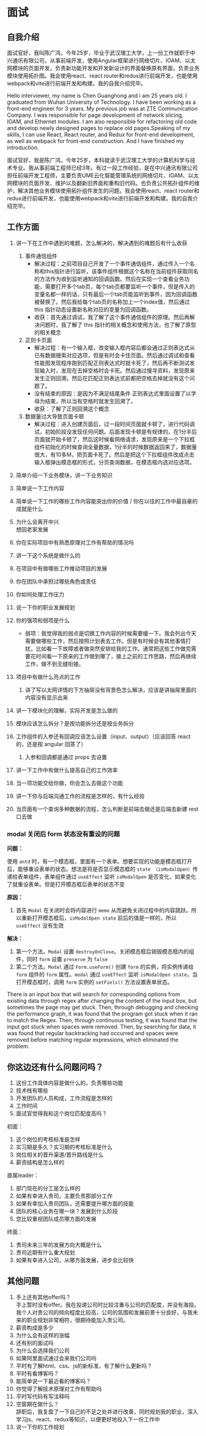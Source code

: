 # 面试

## 自我介绍

面试官好，我叫陈广鸿，今年25岁，毕业于武汉理工大学，上一份工作就职于中兴通讯有限公司，从事前端开发，使用Angular框架进行网络切片、IOAM、以太网模块的页面开发，负责新功能开发和开发新设计的界面替换原有界面，负责业务模块使用拓扑图。我会使用react、react router和redux进行前端开发，也能使用webpack和vite进行前端开发和构建。我的自我介绍完毕。

Hello interviewer, my name is Chen Guanghong and i am 25 years old. I graduated from Wuhan University of Technology. I have been working as a front-end engineer for 3 years. My previous job was at ZTE Communication Company. I was responsible for page development of network slicing, IOAM, and Ethernet modules. I am also responsible for refactoring old code and develop newly designed pages to replace old pages.Speaking of my skills, I can use React, React router, and Redux for front-end development, as well as webpack for front-end construction. And I have finished my introduction.

面试官好，我是陈广鸿，今年25岁，本科就读于武汉理工大学的计算机科学与技术专业。我从事前端工程师已经3年。有过一段工作经验，是在中兴通讯有限公司担任前端开发工程师，主要负责UME云化智能管理系统的网络切片、IOAM、以太网模块的页面开发、维护以及翻新旧界面和重构旧代码。也负责公共拓扑组件的维护，解决其他业务模块使用拓扑组件发生的问题。我会使用react、react router和redux进行前端开发，也能使用webpack和vite进行前端开发和构建。我的自我介绍完毕。

## 工作方面

1. 讲一下在工作中遇到的难题，怎么解决的，解决遇到的难题后有什么收获
    1. 事件通信组件  
       * 解决过程：之前项目自己开发了一个事件通信组件，通过传入一个名称和this指针进行监听，该事件组件根据这个名称在当前组件获取同名的方法作为收到监听通知的回调函数。然后在实现一个查看业务功能，需要打开多个tab页，每个tab页都要监听一个事件，但是传入的变量名都一样的话，只有最后一个tab页能监听到事件，因为回调函数被替换了。然后我给每个tab页的名称加上一个index值，然后通过 this 指针动态设置新名称对应的变量为回调函数。
       * 收获：首先通过调试，我了解了这个事件通信组件的原理。然后再解决问题时，我了解了 this 指针的相关概念和使用方法，也了解了原型的相关概念
    2. 正则卡页面  
       * 解决过程：有一个输入框，改变输入框内容后都会通过正则表达式从已有数据搜索对应选项，但是有时会卡住页面。然后通过调试和查看性能图发现程序跑到匹配正则表达式时就卡死了，然后再不断测试发现输入时，发现在去掉空格时会卡死。然后通过搜寻资料，发现原来发生正则回溯，然后在匹配正则表达式前都把空格去掉就没有这个问题了。
       * 没有结束的原因：是因为不满足结尾条件 正则表达式里面设置了以字母为结束，所以当有空格时就发生回溯了。
       * 收获：了解了正则回溯这个概念
    3. 数据量过大导致页面卡顿
       * 解决过程：进入创建页面后，过一段时间页面就卡顿了，进行代码调试，初始阶段没发现任何问题。后面发现卡顿是有规律的，在1分半后页面就开始卡顿了，然后这时候看网络请求，发现原来是一个下拉框组件初始化的时候查询全量数据，1分半的时候数据返回来了，数据量很大，有10多M，把页面卡死了。然后是把这个下拉框组件改成点击输入框弹出模态框的形式，分页查询数据，在模态框内选对应选项。

2. 简单介绍一下业务模块，讲一下业务知识

3. 简单说一下工作内容

4. 简单说一下工作的哪些工作内容能突出你的价值 / 你在以往的工作中最自豪的成就是什么

5. 为什么会离开中兴  
   想回老家发展

6. 你在实际项目中有熟悉原理对工作有帮助的情况吗

7. 讲一下这个系统是做什么的

8. 在项目中有做哪些工作推动项目的发展

9. 你在团队中承担过哪些角色或责任

10. 你如何处理工作压力
11. 说一下你的职业发展规划
12. 你的强项和弱项是什么
    * 弱项：我觉得我的弱点是切换工作内容的时候需要缓一下。我会列出今天需要做哪些工作，然后按照计划表去工作。但是有时候会有其他事情打扰，比如看一下故障或者做突然安排给我的工作。通常把这些工作做完需要花时间看一下原来的工作做到哪了，接上之前的工作思路，然后再继续工作，做不到无缝衔接。
13. 项目中有做什么亮点的工作
    1. 讲了写以太网详情的下方抽屉没有背景色怎么解决，应该是讲抽屉里面的内容没有显示出来
14. 讲一下模块化的理解，实际开发是怎么做的
15. 模块应该怎么拆分？是按功能拆分还是按业务拆分
16. 工作组件的入参还有回调应该怎么设置（input、output）（应该回答 react 的，还是按 angular 回答了）
    1. 入参和回调都是通过 props 去设置
17. 讲一下工作中有做什么提高自己的工作效率
18. 当一项功能交给你做，你会怎么去做这个功能
19. 讲一下你与后端沟通工作的流程是怎样的，有什么经验
20. 当页面有一个查询多种数据的流程，怎么判断是前端去做还是后端去新建 rest 口去做

### modal 关闭后 form 状态没有重设的问题

**问题：**

使用 `antd` 时，有一个模态框，里面有一个表单。想要实现的功能是模态框打开后，能够重设表单的状态。想法是将是否显示模态框的 `state （isModalOpen）`传递给表单组件，表单组件通过 `useEffect` 监听 `isModalOpen` 是否变化，如果变化了就重设表单。但是打开模态框后表单的状态不变

**原因：**  

1. 首先 `Modal` 在关闭时会将内容进行 `memo` 从而避免关闭过程中的内容跳跃。所以重新打开模态框后，`isModalOpen state` 前后的值是一样的，所以 `useEffect` 没有生效

**解决：**

1. 第一个方法。`Modal` 设置 `destroyOnClose`。关闭模态框后销毁模态框内的组件，同时 `form` 设置 `preserve` 为 `false`
2. 第二个方法。`Modal` 通过 `Form.useForm()` 创建 `form` 的实例，将实例传递给 `form` 组件的 `form` 属性。`modal` 通过 `useEffect` 监听 `isModalOpen state`，当打开模态框时，调用 `form` 实例的 `setFiels()` 方法设置表单状态。

There is an input box that will search for corresponding options from existing data through regex after changing the content of the input box, but sometimes the page may get stuck. Then, through debugging and checking the performance graph, it was found that the program got stuck when it ran to match the Regex. Then, through continuous testing, it was found that the input got stuck when spaces were removed. Then, by searching for data, it was found that regular backtracking had occurred and spaces were removed before matching regular expressions, which eliminated the problem.

## 你这边还有什么问题问吗？

1. 这份工作具体内容是做什么的，负责哪些功能
2. 技术栈有哪些
3. 开发团队的人员构成，工作流程是怎样的
4. 工作时间
5. 面试官觉得我和这个岗位匹配度高吗？

初面：

1. 这个岗位的考核标准是怎样
2. 实习期是多久？实习期的考核标准是什么
3. 岗位相关的晋升渠道/晋升路线是什么
4. 薪资结构是怎么样的

直属leader：

1. 部门现在的分工是怎么样的
2. 如果有幸进入贵司，主要负责那部分工作
3. 如果有幸加入贵司团队，还需要提升哪方面的技能
4. 团队的核心业务在哪一块？发展到什么阶段
5. 您比较重视团队成员哪方面的发展

终面：

1. 贵司未来三年的发展方向大概是什么
2. 贵司近期有什么重大规划
3. 如果有幸进入公司，从哪方面发展，进步会比较快

## 其他问题

1. 手上还有其他offer吗？  
   手上暂时没有offer。我在投递公司时比较注重与公司的匹配度，并没有海投。我个人对贵公司的倾向程度比较高，公司的氛围和发展前景十分良好，与我未来的职业规划非常相符，很期待能加入贵公司。
2. 薪资构成是多少
3. 为什么会有这样的涨幅
4. 还有别的面试吗
5. 为什么会选择我们公司
6. 如果阿里面试通过会来我们公司吗
7. 平时有了解html、css、js的新标准，有了解什么更新吗？
8. 平时有看博客吗？
9. 能简单说一下最近看的博客吗？
10. 你觉得了解技术原理对工作有帮助吗
11. 平时写代码有写注释吗
12. 空窗期在做什么？  
    辞职后，我复盘了一下自己的不足之处并进行改善，同时规划我的职业，深入学习js、react、redux等知识，以便更好地投入下一份工作中
13. 说一下你的工作规划
